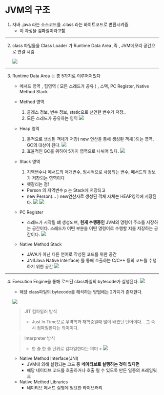 # JVM의 구조

1. 자바 .java 라는 소스코드를 .class 라는 바이트코드로 변환시켜줌
    - 이 과정을 컴파일이라고함

---

2. class 파일들을 Class Loader 가 Runtime Data Area ,즉 , JVM메모리 공간으로 연결 시킴

   ![](https://velog.velcdn.com/images/qkrtkdwns3410/post/085c71ec-9b5a-481e-92b0-d15efbd37d8c/image.png)

---

3. Runtime Data Area 는 총 5가지로 이루어져있다
    - 메서드 영역 , 힙영역 ( 모든 스레드가 공유 ) , 스택, PC Register, Native Method Stack
    
    - Method 영역
        
        1. 클래스 정보, 변수 정보, static으로 선언한 변수가 저장..
        2. 모든 스레드가 공유하는 영역
           ![](https://velog.velcdn.com/images/qkrtkdwns3410/post/ee474bb6-10e6-4799-a5b6-af17934da224/image.png)
    
    - Heap 영역
        
        1. 동적으로 생성된 객체가 저장( new 연산을 통해 생성된 객체 )되는 영역, GC의 대상이 된다.
           ![](https://velog.velcdn.com/images/qkrtkdwns3410/post/cfd66e0c-fa16-4ce5-8d2e-5678039c44bf/image.png)
        2. 효율적인 GC를 위하여 5가지 영역으로 나뉘어 있다.
           ![](https://velog.velcdn.com/images/qkrtkdwns3410/post/6f92f814-4f31-4489-9279-669ce43efec4/image.png)
    
    - Stack 영역
        
        1. 지역변수나 메서드의 매개변수, 임시적으로 사용되는 변수, 메서드의 정보가 저장되는 영역이다
        
        * 헷갈리는 점!
        
        - Person 의 지역변수 p 는 Stack에 저장되고
        - new Person(... ) new연산자로 생성된 객체 자체는 HEAP영역에 저장된다.
          ![](https://velog.velcdn.com/images/qkrtkdwns3410/post/d49ce5b7-2b81-4499-a135-e7f0608ee9c0/image.png)
          ![](https://velog.velcdn.com/images/qkrtkdwns3410/post/29c9d0c9-d01f-42c5-9049-b28f9913e70d/image.png)
    
    - PC Register
        
        - 스레드가 시작될 떄 생성되며, **현재 수행중인** JVM의 명령어 주소를 저장하는 공간이다. 스레드가 어떤 부분을 어떤 명령어로 수행할 지를 저장하는 공간이다.
          ![](https://velog.velcdn.com/images/qkrtkdwns3410/post/72feea7f-83ad-478b-a788-f477dbe6eae3/image.png)
    
    - Native Method Stack
        
        - JAVA가 아닌 다른 언어로 작성된 코드를 위한 공간
        - JNI(Java Native Interface) 를 통해 호출하는 C/C++ 등의 코드를 수행하기 위한 공간
          ![](https://velog.velcdn.com/images/qkrtkdwns3410/post/2fd1d8b9-707c-427d-9ee8-1afee689c2b9/image.png)

---

4. Execution Engine을 통해 로드된 class파일의 bytecode가 실행된다.
   ![](https://velog.velcdn.com/images/qkrtkdwns3410/post/b23c5005-d11e-48cb-bda2-2f4329842386/image.png)
    
    - 해당 class파일의 bytecode를 해석하는 방법에는 2가지가 존재한다.

   ![](https://velog.velcdn.com/images/qkrtkdwns3410/post/285d4ccc-bbc8-4aba-bce4-01b1fd9d8c72/image.png)

   > JIT 컴파일러 방식
   > - Just In Time으로 무역학과 재학중일때 많이 배웠던 단어이다... 그 즉시 컴파일한다는 의미이다.

   > Interpreter 방식
   > - 한 줄 한 줄 단위로 컴파일한다는 의미
       > ![](https://velog.velcdn.com/images/qkrtkdwns3410/post/d0c9e5ce-3a1a-45a8-9bf5-afe0f649be89/image.png)

    - Native Method Interface(JNI)
        - JVM에 의해 실행되는 코드 중 **네이티브로 실행하는 것이 있다면** 
        - 해당 네이티브 코드를 호출하거나 호출 될 수 있도록 만든 일종의 프레임워크
    - Native Method Libraries
        - 네이티브 메서드 실행에 필요한 라이브러리